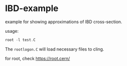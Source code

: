 # IBD-example
example for showing approximations of IBD cross-section.

usage:

```cpp
root -l test.C
```

The `rootlogon.C` will load necessary files to cling.

for root, check https://root.cern/
